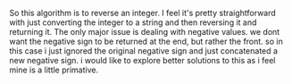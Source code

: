 So this algorithm is to reverse an integer. I feel it's pretty straightforward with just converting the integer to a string and then reversing it and returning it.  The only major issue is dealing with negative values.  we dont want the negative sign to be returned at the end, but rather the front. so in this case i just ignored the original negative sign and just concatenated a new negative sign. i would like to explore better solutions to this as i feel mine is a little primative.
